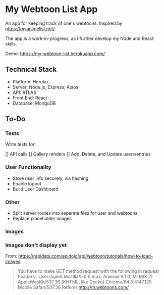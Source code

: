 # My Webtoon List App

An app for keeping track of one's webtoons. Inspired by <https://myanimelist.net/>.

The app is a work-in-progress, as I further develop my Node and React skills.

Demo: <https://my-webtoon-list.herokuapp.com/>

## Technical Stack

* Platform: Heroku
* Server: Node.js, Express, Axios
* API: ATLAS
* Front End: React
* Database: MongoDB

## To-Do

### Tests

Write tests for:

[] API calls
[] Gallery renders
[] Add, Delete, and Update users/entries

### User Functionality

* Store user info securely, via hashing
* Enable logout
* Build User Dashboard

### Other

* Split server routes into separate files for user and webtoons
* Replace placeholder images

### Images

### Images don't display yet

From: https://rapidapi.com/apidojo/api/webtoon/tutorials/how-to-load-images

> You have to make GET method request with the following in request headers :
> User-Agent:Mozilla/5.0 (Linux; Android 8.1.0; Mi MIX 2) AppleWebKit/537.36 (KHTML, like Gecko) Chrome/84.0.4147.125 Mobile Safari/537.36
> Referer:http://m.webtoons.com/
